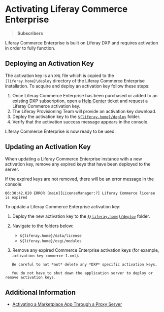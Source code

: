 # Activating Liferay Commerce Enterprise

> **Subscribers**

Liferay Commerce Enterprise is built on Liferay DXP and requires activation in order to fully function.

## Deploying an Activation Key

The activation key is an `XML` file which is copied to the `{liferay.home}\deploy` directory of the Liferay Commerce Enterprise installation. To acquire and deploy an activation key follow these steps:

1. Once Liferay Commerce Enterprise has been purchased or added to an existing DXP subscription, open a [Help Center](https://liferay-support.zendesk.com/agent/) ticket and request a Liferay Commerce activation key.
1. The Liferay Provisioning Team will provide an activation key download.
1. Deploy the activation key to the [`${liferay.home}/deploy`](https://learn.liferay.com/dxp-7.x/installation-and-upgrades/reference/liferay-home.html) folder.
1. Verify that the activation success message appears in the console. <!-- @Justin TODO: Add what the actual success message is here. -->

Liferay Commerce Enterprise is now ready to be used.

## Updating an Activation Key

<!-- We should add a sentence or two that explain the use case/purpose for this header: I assume it would sound something like: "Activation keys expire after a set duration of time as determined by a user's subscription. In order to re-activate an instance of Commerce with a new, valid activation key these steps must be followed."

I'd also consider restructuring this section to be:

Activation keys expire after a set duration of time as determined by a user's subscription. In order to reactivate a Commerce Enterprise installation with a new valid activation key follow these steps:

1. First remove any expired keys. To know which keys are expired go to x.
1. Deploy the new key to liferay/home
1. etc.

-->
When updating a Liferay Commerce Enterprise instance with a new activation key, remove any expired keys that have been deployed to the server.

If the expired keys are not removed, there will be an error message in the console:

```
06:30:42,020 ERROR [main][LicenseManager:?] Liferay Commerce license is expired
```

To update a Liferay Commerce Enterprise activation key:

1. Deploy the new activation key to the [`${liferay.home}/deploy`](https://learn.liferay.com/dxp-7.x/installation-and-upgrades/reference/liferay-home.html) folder.

1. Navigate to the folders below:

    * `${liferay.home}/data/license`
    * `${liferay.home}/osgi/modules`

1. Remove any expired Commerce Enterprise activation keys (for example, `activation-key-commerce-1.xml`). <!-- How does someone know which keys are expired? -->

```warning::
   Be careful to not *not* delete any *DXP* specific activation keys.
```

```tip::
   You do not have to shut down the application server to deploy or remove activation keys.
```

## Additional Information

* [Activating a Marketplace App Through a Proxy Server](https://help.liferay.com/hc/en-us/articles/360018427391)
